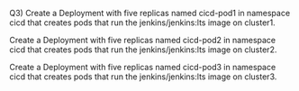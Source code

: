 Q3) Create a Deployment with five replicas named cicd-pod1 in namespace cicd that creates pods that run the jenkins/jenkins:lts image on cluster1.

Create a Deployment with five replicas named cicd-pod2 in namespace cicd that creates pods that run the jenkins/jenkins:lts image on cluster2.

Create a Deployment with five replicas named cicd-pod3 in namespace cicd that creates pods that run the jenkins/jenkins:lts image on cluster3.

